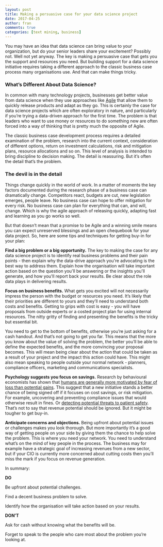 ```yaml
---
layout: post
title: Making a persuasive case for your data science project
date: 2017-04-25
author: fran
comments: true
categories: [text mining, business]
---
```


You may have an idea that data science can bring value to your organization, but do your senior leaders share your excitement?  Possibly not. Well not yet anyway. The key is making a persuasive case that gets you the support and resources you need. But building support for a data science initiative requires taking a different approach to the classic business case process many organisations use. And that can make things tricky.  

<!--more-->

### What’s Different About Data Science?

In common with many technology projects, businesses get better value from data science when they use approaches like [Agile](http://www.agilenutshell.com/what_is_agile) that allow them to quickly release products and adapt as they go. This is certainly the case for data science projects which are often exploratory in nature, and particularly if you’re trying a data-driven approach for the first time. The problem is that leaders who want to use money or resources to do something new are often forced into a way of thinking that is pretty much the opposite of Agile.

The classic business case development process requires a detailed examination of the problem, research into the current context, consideration of different options, return on investment calculations, risk and mitigation plans, resource allocations and so on. This level of analysis is intended to bring discipline to decision making. The detail is reassuring.  But it’s often the detail that’s the problem.  

### The devil is in the detail

Things change quickly in the world of work. In a matter of moments the key factors documented during the research phase of a business case can dramatically change. Competitors react, budgets are cut, new legislation emerges, people leave. No business case can hope to offer mitigation for every risk. No business case can plan for everything that can, and will, change.  Which is why the agile approach of releasing quickly, adapting fast and learning as you go works so well.  

But that doesn’t mean that a promise to be Agile and a winning smile means you can expect unreserved blessings and an open chequebook for your data project. So, here are some tips and techniques for getting buy-in for your plan:

**Find a big problem or a big opportunity.** The key to making the case for any data science project is to identify real business problems and their pain points - then explain why the data-drive approach you're advocating is the best way to address them. Explain how the organisation will take important action based on the question you'll be answering or the insights you'll generate, and how you'll report back your results. Be clear about the role data plays in delivering results.

**Focus on business benefits.** What gets you excited will not necessarily impress the person with the budget or resources you need.  It’s likely that their priorities are different to yours and they’ll need to understand both costs and benefits.  Getting to grips with cost is easy - you will have proposals from outside experts or a costed project plan for using internal resources.  The nitty gritty of finding and presenting the benefits is the tricky but essential bit.  

You need to get to the bottom of benefits, otherwise you’re just asking for a cash handout.  And that’s not going to get you far.  This means that the more you know about the value of solving the problem, the better you’ll be able to define the expected benefits, and the more convincing your proposal becomes. This will mean being clear about the action that could be taken as a result of your project and the impact this action could have. This might also mean speaking to people outside your normal network - planners, compliance officers, marketing and communications specialists.

**Psychology suggests you focus on savings.** Research by behavioural economists has shown that [humans are generally more motivated by fear of loss than potential gains](https://en.wikipedia.org/wiki/Loss_aversion). This suggest that a new initiative stands a better chance of being signed off if it focuses on cost savings, or risk mitigation. For example, uncovering and preventing compliance issues that would otherwise result in fines.  Or [detecting potential threats to patient safety](http://www.mastodonc.com/casestudies/nhs/).  That’s not to say that revenue potential should be ignored. But it might be tougher to get buy-in.

**Anticipate concerns and objections.** Being upfront about potential issues or challenges makes you look thorough. But more importantly it’s a good way of getting people on your side by giving them the chance to help solve the problem. This is where you need your network. You need to understand what’s on the mind of key people in the process. The business may for example have a strategic goal of increasing revenues from a new sector, but if your CIO is currently more concerned about cutting costs then you’ll miss the mark if you focus on revenue generation. 

In summary:

**DO**

Be upfront about potential challenges.

Find a decent business problem to solve.

Identify how the organisation will take action based on your results.

**DON’T**

Ask for cash without knowing what the benefits will be.

Forget to speak to the people who care most about the problem you’re looking at.


